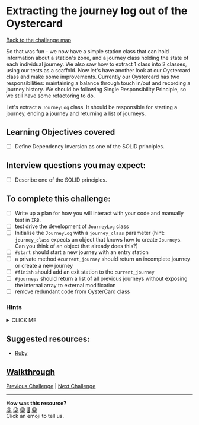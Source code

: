 # Extracting the journey log out of the Oystercard

[Back to the challenge map](README.md)

So that was fun - we now have a simple station class that can hold information about a station's zone, and a journey class holding the state of each individual journey. We also saw how to extract 1 class into 2 classes, using our tests as a scaffold. Now let's have another look at our Oystercard class and make some improvements. Currently our Oystercard has two responsibilities: maintaining a balance through touch in/out and recording a journey history. We should be following Single Responsibility Principle, so we still have some refactoring to do.

Let's extract a `JourneyLog` class. It should be responsible for starting a journey, ending a journey and returning a list of journeys.

## Learning Objectives covered
- [ ] Define Dependency Inversion as one of the SOLID principles.

## Interview questions you may expect:
- [ ] Describe one of the SOLID principles.

## To complete this challenge:
- [ ] Write up a plan for how you will interact with your code and manually test in `IRB`.
- [ ] test drive the development of `JourneyLog` class
- [ ] Initialise the `JourneyLog` with a `journey_class` parameter (hint: `journey_class` expects an object that knows how to create `Journey`s.  Can you think of an object that already does this?)
- [ ] `#start` should start a new journey with an entry station
- [ ] a private method `#current_journey` should return an incomplete journey or create a new journey
- [ ] `#finish` should add an exit station to the `current_journey`
- [ ] `#journeys` should return a list of all previous journeys without exposing the internal array to external modification
- [ ] remove redundant code from OysterCard class

### Hints
<details><summary>CLICK ME</summary>
  <ul>
    <li>This is another tricky one. Take your time, move in small increments, and have an idea of what it is you want to do before jumping in and doing it.</li>
    <li>The `JourneyLog` will need to be able to create `Journey` objects, but you'll want to avoid creating a hard dependency. Make use of dependency injection to pass the `Journey` in.</li>
    <li>Using an attr_reader to return you journeys array will return the actual object, which eaves it open to being tampered with by pesky users. You'll want to avoid this by investigating ways that Ruby will allow you to return a copy of the array.</li>
  </ul>
</details>

## Suggested resources:
- [Ruby](http://www.getlaura.com/dependency-inversion-principle-in-ruby/)

## [Walkthrough](walkthroughs/15_extracting_journey_log.md)

[Previous Challenge](14_no_touch_in_or_out.md) | [Next Challenge](16_fare_for_zones.md)

<!-- BEGIN GENERATED SECTION DO NOT EDIT -->

---

**How was this resource?**  
[😫](https://airtable.com/shrUJ3t7KLMqVRFKR?prefill_Repository=course&prefill_File=oystercard/15_extracting_journey_log.md&prefill_Sentiment=😫) [😕](https://airtable.com/shrUJ3t7KLMqVRFKR?prefill_Repository=course&prefill_File=oystercard/15_extracting_journey_log.md&prefill_Sentiment=😕) [😐](https://airtable.com/shrUJ3t7KLMqVRFKR?prefill_Repository=course&prefill_File=oystercard/15_extracting_journey_log.md&prefill_Sentiment=😐) [🙂](https://airtable.com/shrUJ3t7KLMqVRFKR?prefill_Repository=course&prefill_File=oystercard/15_extracting_journey_log.md&prefill_Sentiment=🙂) [😀](https://airtable.com/shrUJ3t7KLMqVRFKR?prefill_Repository=course&prefill_File=oystercard/15_extracting_journey_log.md&prefill_Sentiment=😀)  
Click an emoji to tell us.

<!-- END GENERATED SECTION DO NOT EDIT -->

